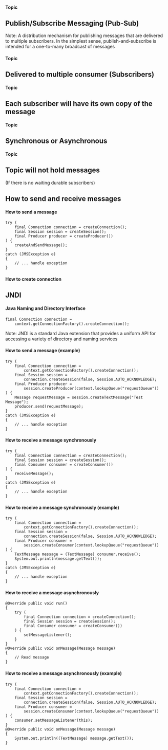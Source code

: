 #### Topic
## Publish/Subscribe Messaging (Pub-Sub)
Note: A distribution mechanism for publishing messages that are delivered to multiple subscribers.
In the simplest sense, publish-and-subscribe is intended for a one-to-many broadcast of messages


#### Topic
## Delivered to multiple consumer (Subscribers)


#### Topic
## Each subscriber will have its own copy of the message


#### Topic
## Synchronous or Asynchronous


#### Topic
## Topic will not hold messages
(If there is no waiting durable subscribers)



## How to send and receive messages


#### How to send a message
    try (
        final Connection connection = createConnection();
        final Session session = createSession();
        final Producer producer = createProducer())
    ) {
        createAndSendMessage();
    }
    catch (JMSException e)
    {
        // ... handle exception
    }


#### How to create connection
## JNDI
#### Java Naming and Directory Interface
    final Connection connection =
        context.getConnectionFactory().createConnection();

Note: JNDI is a standard Java extension that provides a uniform API for accessing a variety of directory and naming services


#### How to send a message (example)
    try (
        final Connection connection =
            context.getConnectionFactory().createConnection();
        final Session session =
            connection.createSession(false, Session.AUTO_ACKNOWLEDGE);
        final Producer producer =
            session.createProducer(context.lookupQueue("requestQueue"))
    ) {
        Message requestMessage = session.createTextMessage("Test Message");
        producer.send(requestMessage);
    }
    catch (JMSException e)
    {
        // ... handle exception
    }


#### How to receive a message synchronously
    try (
        final Connection connection = createConnection();
        final Session session = createSession();
        final Consumer consumer = createConsumer())
    ) {
        receiveMessage();
    }
    catch (JMSException e)
    {
        // ... handle exception
    }


#### How to receive a message synchronously (example)
    try (
        final Connection connection =
            context.getConnectionFactory().createConnection();
        final Session session =
            connection.createSession(false, Session.AUTO_ACKNOWLEDGE);
        final Producer consumer =
            session.createConsumer(context.lookupQueue("requestQueue"))
    ) {
        TextMessage message = (TextMessage) consumer.receive();
        System.out.println(message.getText());
    }
    catch (JMSException e)
    {
        // ... handle exception
    }


#### How to receive a message asynchronously
    @Override public void run()
    {
        try (
            final Connection connection = createConnection();
            final Session session = createSession();
            final Consumer consumer = createConsumer())
        ) {
            setMessageListener();
        }
    }
    @Override public void onMessage(Message message)
    {
        // Read message
    }


#### How to receive a message asynchronously (example)
    try (
        final Connection connection =
            context.getConnectionFactory().createConnection();
        final Session session =
            connection.createSession(false, Session.AUTO_ACKNOWLEDGE);
        final Producer consumer =
            session.createConsumer(context.lookupQueue("requestQueue"))
    ) {
        consumer.setMessageListener(this);
    }
    @Override public void onMessage(Message message)
    {
        System.out.println((TextMessage) message.getText());
    }
